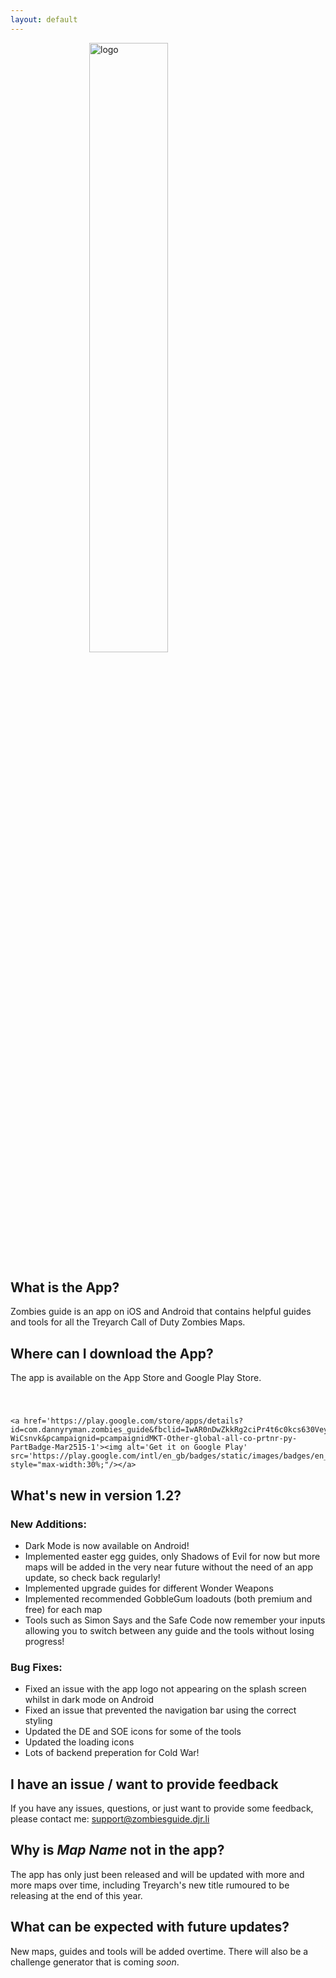 ```yaml
---
layout: default
---
```


<img width="200" alt="logo" style="display: block; margin-left: auto; margin-right: auto; width: 50%" src="https://zombiesguide.djr.li/logo.png">

## What is the App? 
Zombies guide is an app on iOS and Android that contains helpful guides and tools for all the Treyarch Call of Duty Zombies Maps.

## Where can I download the App?
The app is available on the App Store and Google Play Store. 
<br>
    <a href="https://apps.apple.com/us/app/zombies-guide/id1518890991?mt=8" style="display:inline-block;overflow:hidden;background:url(https://linkmaker.itunes.apple.com/en-us/badge-lrg.svg?releaseDate=2020-07-08&kind=iossoftware&bubble=apple_music) no-repeat;width:135px;height:40px;"></a>
    
    <a href='https://play.google.com/store/apps/details?id=com.dannyryman.zombies_guide&fbclid=IwAR0nDwZkkRg2ciPr4t6c0kcs630VeyjUG4kZf67qHf97aRCBTlC-WiCsnvk&pcampaignid=pcampaignidMKT-Other-global-all-co-prtnr-py-PartBadge-Mar2515-1'><img alt='Get it on Google Play' src='https://play.google.com/intl/en_gb/badges/static/images/badges/en_badge_web_generic.png' style="max-width:30%;"/></a>

## What's new in version 1.2?
### New Additions:
- Dark Mode is now available on Android!
- Implemented easter egg guides, only Shadows of Evil for now but more maps will be added in the very near future without the need of an app update, so check back regularly!
- Implemented upgrade guides for different Wonder Weapons
- Implemented recommended GobbleGum loadouts (both premium and free) for each map
- Tools such as Simon Says and the Safe Code now remember your inputs allowing you to switch between any guide and the tools without losing progress!

### Bug Fixes:
- Fixed an issue with the app logo not appearing on the splash screen whilst in dark mode on Android
- Fixed an issue that prevented the navigation bar using the correct styling
- Updated the DE and SOE icons for some of the tools
- Updated the loading icons
- Lots of backend preperation for Cold War!
    

## I have an issue / want to provide feedback
If you have any issues, questions, or just want to provide some feedback, please contact me: <support@zombiesguide.djr.li>

## Why is *Map Name* not in the app?
The app has only just been released and will be updated with more and more maps over time, including Treyarch's new title rumoured to be releasing at the end of this year.

## What can be expected with future updates?
New maps, guides and tools will be added overtime. There will also be a challenge generator that is coming *soon*.


